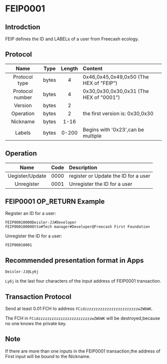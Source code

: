 # FEIP0001

## Introdction
FEIP defines the ID and LABELs of a user from Freecash ecology.

## Protocol
|Name|Type|Length|Content|
|:--:|:--:|:----:|:------|
|Protocol type|bytes|4|0x46,0x45,0x49,0x50 (The HEX of "FEIP")|
|Protocol number|bytes|4|0x30,0x30,0x30,0x31 (The HEX of "0001")|
|Version|bytes|2||
|Operation|bytes|2|the first version is: 0x30,0x30|
|Nickname|bytes|1-16||
|Labels|bytes|0-200|Begins with '0x23',can be multiple|

## Operation
|Name|Code|Description|
|:--:|:----:|:------|
|Uegister/Update|0000|register or Update the ID for a user|
|Unregister|0001|Unregister the ID for a user|

## FEIP0001 OP_RETURN Example
Register an ID for a user:
```
FEIP00010000Deisler-JJ#Developer 
FEIP00010000Otto#Tech manager#Developer@Freecash First Foundation
```

Unregister the ID for a user:
```
FEIP00010001
```


## Recommended presentation format in Apps
```
Deisler-JJ@Ly6j
```
`Ly6j` is the last four characters of the input address of FEIP0001 transaction.
## Transaction Protocol
Send at least 0.01 FCH to address `FCidzzzzzzzzzzzzzzzzzzzzzzzzwZWbWK`.

The FCH in `FCidzzzzzzzzzzzzzzzzzzzzzzzzwZWbWK` will be destroyed,because no one knows the private key.

## Note
If there are more than one inputs in the FEIP0001 transaction,the address of First input will be bound to the Nickname.


